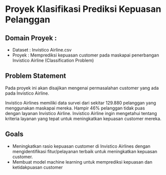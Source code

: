 # Proyek Klasifikasi Prediksi Kepuasan Pelanggan

## Domain Proyek :
- Dataset : Invistico Airline.csv
- Proyek : Memprediksi kepuasan customer pada maskapai penerbangan Invistico Airline (Classification Problem)

## Problem Statement

Pada proyek ini akan disajikan mengenai permasalahan customer yang ada pada Invistico Airline. 

Invistico Airlines memiliki data survei dari sekitar 129.880 pelanggan yang menggunakan maskapai mereka. Hampir 46% pelanggan tidak puas dengan layanan Invistico Airline. Invistico Airline ingin mengetahui tentang kriteria layanan yang tepat untuk meningkatkan
kepuasan customer mereka.

## Goals

- Meningkatkan rasio kepuasan customer di Invistico Airlines dengan mengidentifikasi fitur/pelayanan terbaik untuk meningkatkan kepuasan customer.
- Membuat model machine learning untuk memprediksi kepuasan dan ketidakpuasan customer
